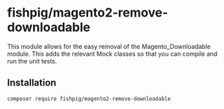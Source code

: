 # fishpig/magento2-remove-downloadable

This module allows for the easy removal of the Magento_Downloadable module. This adds the relevant Mock classes so that you can compile and run the unit tests.

## Installation
    composer require fishpig/magento2-remove-downloadable
